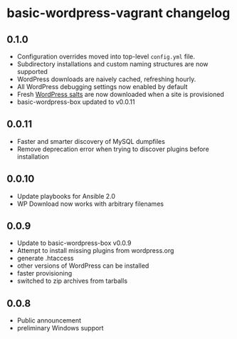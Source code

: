 # basic-wordpress-vagrant changelog

## 0.1.0
- Configuration overrides moved into top-level `config.yml` file.
- Subdirectory installations and custom naming structures are now supported
- WordPress downloads are naively cached, refreshing hourly.
- All WordPress debugging settings now enabled by default
- Fresh [WordPress salts](https://api.wordpress.org/secret-key/1.1/salt) are now downloaded when a site is provisioned
- basic-wordpress-box updated to v0.0.11

## 0.0.11

- Faster and smarter discovery of MySQL dumpfiles
- Remove deprecation error when trying to discover plugins before installation

## 0.0.10

- Update playbooks for Ansible 2.0
- WP Download now works with arbitrary filenames

## 0.0.9

- Update to basic-wordpress-box v0.0.9
- Attempt to install missing plugins from wordpress.org
- generate .htaccess
- other versions of WordPress can be installed
- faster provisioning
- switched to zip archives from tarballs

## 0.0.8

- Public announcement 
- preliminary Windows support
